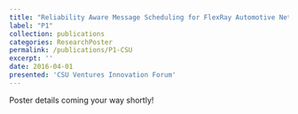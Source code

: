 ```yaml
---
title: "Reliability Aware Message Scheduling for FlexRay Automotive Networks"
label: "P1"
collection: publications
categories: ResearchPoster
permalink: /publications/P1-CSU
excerpt: ''
date: 2016-04-01
presented: 'CSU Ventures Innovation Forum'
---
```


Poster details coming your way shortly!